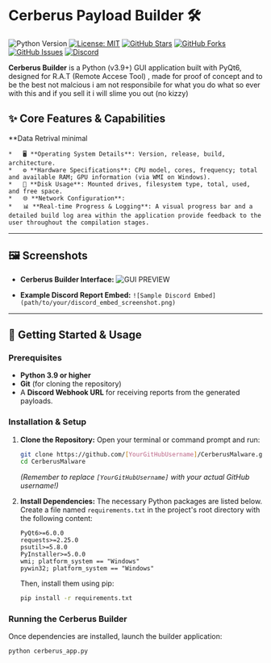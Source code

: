 # Cerberus Payload Builder 🛠️

<!-- Main Badges -->
![Python Version](https://img.shields.io/badge/python-3.9%2B-blue.svg?style=for-the-badge&logo=python)
[![License: MIT](https://img.shields.io/badge/License-MIT-yellow.svg?style=for-the-badge)](https://opensource.org/licenses/MIT) <!-- REPLACE WITH YOUR CHOSEN LICENSE -->
[![GitHub Stars](https://img.shields.io/github/stars/[YourGitHubUsername]/CerberusMalware?style=for-the-badge&logo=github)](https://github.com/[Trinitysudo]/CerberusMalware/stargazers) <!-- Replace [YourGitHubUsername] -->
[![GitHub Forks](https://img.shields.io/github/forks/[YourGitHubUsername]/CerberusMalware?style=for-the-badge&logo=github)](https://github.com/[Trinitysudo]/CerberusMalware/network/members) <!-- Replace [YourGitHubUsername] -->
[![GitHub Issues](https://img.shields.io/github/issues/[YourGitHubUsername]/CerberusMalware?style=for-the-badge&logo=github)](https://github.com/[Trinitysudo]/CerberusMalware/issues) <!-- Replace [YourGitHubUsername] -->
[![Discord](https://img.shields.io/discord/YOUR_SERVER_ID?label=Join%20Discord&logo=discord&logoColor=white&color=7289DA&style=for-the-badge)](https://discord.gg/3ZSVqbbUwJ) <!-- Replace YOUR_SERVER_ID -->

<!-- Optional Social/Activity Badges -->
<!--
[![GitHub last commit](https://img.shields.io/github/last-commit/[YourGitHubUsername]/CerberusMalware?style=flat-square&logo=github)](https://github.com/[YourGitHubUsername]/CerberusMalware/commits/main)
[![GitHub repo size](https://img.shields.io/github/repo-size/[YourGitHubUsername]/CerberusMalware?style=flat-square)](https://github.com/[YourGitHubUsername]/CerberusMalware)
-->

**Cerberus Builder** is a Python (v3.9+) GUI application built with PyQt6, designed for R.A.T (Remote Accese Tool) , made for proof of concept and to be the best not malcious
i  am not responsibile for what you do what so ever with this and if you sell it i will slime you out (no kizzy)

## ✨ Core Features & Capabilities

**Data Retrival minimal

    *   🖥️ **Operating System Details**: Version, release, build, architecture.
    *   ⚙️ **Hardware Specifications**: CPU model, cores, frequency; total and available RAM; GPU information (via WMI on Windows).
    *   💾 **Disk Usage**: Mounted drives, filesystem type, total, used, and free space.
    *   🌐 **Network Configuration**:
    *   📊 **Real-time Progress & Logging**: A visual progress bar and a detailed build log area within the application provide feedback to the user throughout the compilation stages.

---

## 🖼️ Screenshots

*   **Cerberus Builder Interface:**
    ![GUI PREVIEW](https://github.com/user-attachments/assets/4c5b4455-ec74-469b-b081-2558f08069f5)

*   **Example Discord Report Embed:**
    `![Sample Discord Embed](path/to/your/discord_embed_screenshot.png)`

---

## 🚀 Getting Started & Usage

### Prerequisites

*   **Python 3.9 or higher**
*   **Git** (for cloning the repository)
*   A **Discord Webhook URL** for receiving reports from the generated payloads.

### Installation & Setup

1.  **Clone the Repository:**
    Open your terminal or command prompt and run:
    ```bash
    git clone https://github.com/[YourGitHubUsername]/CerberusMalware.git
    cd CerberusMalware
    ```
    *(Remember to replace `[YourGitHubUsername]` with your actual GitHub username!)*

2.  **Install Dependencies:**
    The necessary Python packages are listed below. Create a file named `requirements.txt` in the project's root directory with the following content:
    ```
    PyQt6>=6.0.0
    requests>=2.25.0
    psutil>=5.8.0
    PyInstaller>=5.0.0
    wmi; platform_system == "Windows"
    pywin32; platform_system == "Windows"
    ```
    Then, install them using pip:
    ```bash
    pip install -r requirements.txt
    ```


### Running the Cerberus Builder

Once dependencies are installed, launch the builder application:
```bash
python cerberus_app.py
